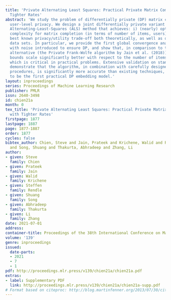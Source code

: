 ```yaml
---
title: 'Private Alternating Least Squares: Practical Private Matrix Completion with
  Tighter Rates'
abstract: 'We study the problem of differentially private (DP) matrix completion under
  user-level privacy. We design a joint differentially private variant of the popular
  Alternating-Least-Squares (ALS) method that achieves: i) (nearly) optimal sample
  complexity for matrix completion (in terms of number of items, users), and ii) the
  best known privacy/utility trade-off both theoretically, as well as on benchmark
  data sets. In particular, we provide the first global convergence analysis of ALS
  with noise introduced to ensure DP, and show that, in comparison to the best known
  alternative (the Private Frank-Wolfe algorithm by Jain et al. (2018)), our error
  bounds scale significantly better with respect to the number of items and users,
  which is critical in practical problems. Extensive validation on standard benchmarks
  demonstrate that the algorithm, in combination with carefully designed sampling
  procedures, is significantly more accurate than existing techniques, thus promising
  to be the first practical DP embedding model.'
layout: inproceedings
series: Proceedings of Machine Learning Research
publisher: PMLR
issn: 2640-3498
id: chien21a
month: 0
tex_title: 'Private Alternating Least Squares: Practical Private Matrix Completion
  with Tighter Rates'
firstpage: 1877
lastpage: 1887
page: 1877-1887
order: 1877
cycles: false
bibtex_author: Chien, Steve and Jain, Prateek and Krichene, Walid and Rendle, Steffen
  and Song, Shuang and Thakurta, Abhradeep and Zhang, Li
author:
- given: Steve
  family: Chien
- given: Prateek
  family: Jain
- given: Walid
  family: Krichene
- given: Steffen
  family: Rendle
- given: Shuang
  family: Song
- given: Abhradeep
  family: Thakurta
- given: Li
  family: Zhang
date: 2021-07-01
address:
container-title: Proceedings of the 38th International Conference on Machine Learning
volume: '139'
genre: inproceedings
issued:
  date-parts:
  - 2021
  - 7
  - 1
pdf: http://proceedings.mlr.press/v139/chien21a/chien21a.pdf
extras:
- label: Supplementary PDF
  link: http://proceedings.mlr.press/v139/chien21a/chien21a-supp.pdf
# Format based on citeproc: http://blog.martinfenner.org/2013/07/30/citeproc-yaml-for-bibliographies/
---
```

